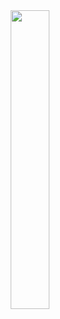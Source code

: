 
<div align = "center"><img src="https://media.giphy.com/media/u3fEnaMRVNXZj8vRPG/giphy.gif"  width="35%"/> </div>
